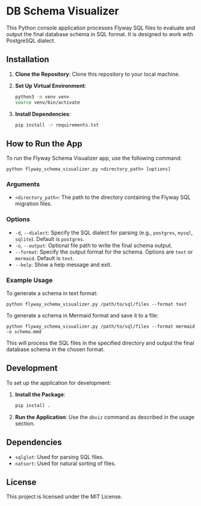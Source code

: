 # DB Schema Visualizer

This Python console application processes Flyway SQL files to evaluate and output the final database schema in SQL format. It is designed to work with PostgreSQL dialect.

## Installation

1. **Clone the Repository**: Clone this repository to your local machine.

2. **Set Up Virtual Environment**:
   ```bash
   python3 -m venv venv
   source venv/bin/activate
   ```

3. **Install Dependencies**:
   ```bash
   pip install -r requirements.txt
   ```

## How to Run the App

To run the Flyway Schema Visualizer app, use the following command:

```
python flyway_schema_visualizer.py <directory_path> [options]
```

### Arguments

- `<directory_path>`: The path to the directory containing the Flyway SQL migration files.

### Options

- `-d`, `--dialect`: Specify the SQL dialect for parsing (e.g., `postgres`, `mysql`, `sqlite`). Default is `postgres`.
- `-o`, `--output`: Optional file path to write the final schema output.
- `--format`: Specify the output format for the schema. Options are `text` or `mermaid`. Default is `text`.
- `--help`: Show a help message and exit.

### Example Usage

To generate a schema in text format:

```
python flyway_schema_visualizer.py /path/to/sql/files --format text
```

To generate a schema in Mermaid format and save it to a file:

```
python flyway_schema_visualizer.py /path/to/sql/files --format mermaid -o schema.mmd
```

This will process the SQL files in the specified directory and output the final database schema in the chosen format.

## Development

To set up the application for development:

1. **Install the Package**:
   ```bash
   pip install .
   ```

2. **Run the Application**:
   Use the `dbviz` command as described in the usage section.

## Dependencies

- `sqlglot`: Used for parsing SQL files.
- `natsort`: Used for natural sorting of files.

## License

This project is licensed under the MIT License. 